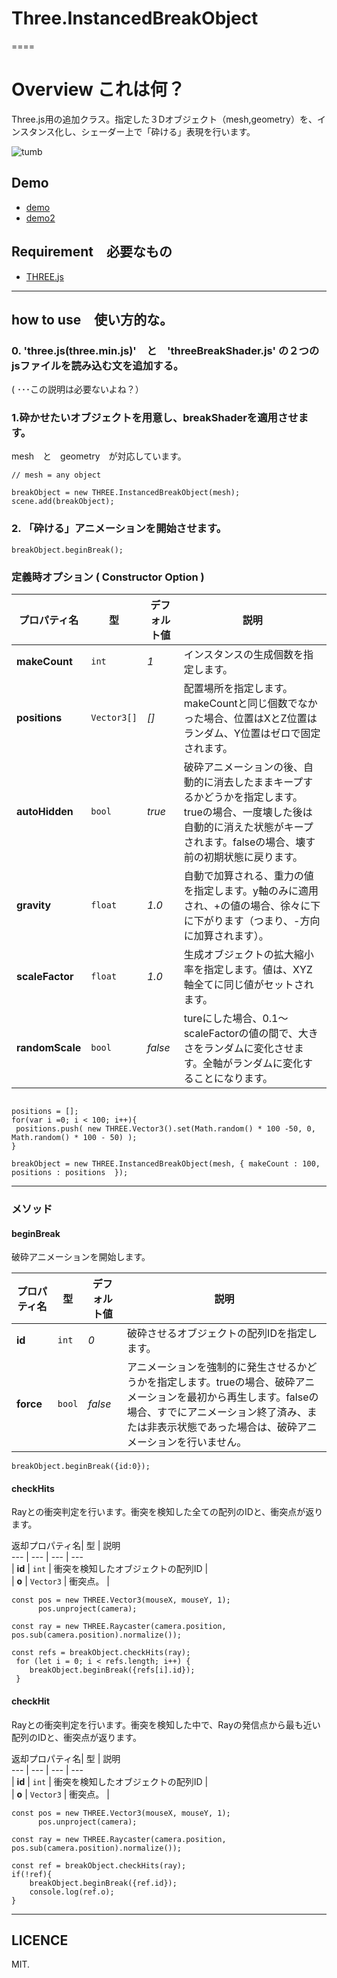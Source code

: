 # Three.InstancedBreakObject

====

# Overview これは何？
Three.js用の追加クラス。指定した３Dオブジェクト（mesh,geometry）を、インスタンス化し、シェーダー上で「砕ける」表現を行います。 

![tumb]('https://raw.githubusercontent.com/adrs2002/threeInstancedBreakObject/master/content/tumb.png' "tumb")

## Demo

* [demo](http://adrs2002.com/sandbox/breakshader/index.html)
* [demo2](http://adrs2002.com/sandbox/breakshader/instansingtest.html)

## Requirement　必要なもの
* [THREE.js](https://github.com/mrdoob/three.js/)

--------

## how to use　使い方的な。

### 0. 'three.js(three.min.js)'　と　'threeBreakShader.js' の２つのjsファイルを読み込む文を追加する。  
  ( ･･･この説明は必要ないよね？）

### 1.砕かせたいオブジェクトを用意し、breakShaderを適用させます。
   mesh　と　geometry　が対応しています。

```
// mesh = any object

breakObject = new THREE.InstancedBreakObject(mesh);
scene.add(breakObject);
```   

### 2. 「砕ける」アニメーションを開始させます。

```
breakObject.beginBreak(); 
```

### 定義時オプション ( Constructor Option )

 プロパティ名| 型 | デフォルト値 |  説明  
  --- | --- | --- |  ---  
| **makeCount** | `int` | *1* | インスタンスの生成個数を指定します。 |  
| **positions** | `Vector3[]` | *[]* | 配置場所を指定します。makeCountと同じ個数でなかった場合、位置はXとZ位置はランダム、Y位置はゼロで固定されます。 |  
| **autoHidden** | `bool` | *true* | 破砕アニメーションの後、自動的に消去したままキープするかどうかを指定します。trueの場合、一度壊した後は自動的に消えた状態がキープされます。falseの場合、壊す前の初期状態に戻ります。  |  
| **gravity** | `float` |  *1.0* | 自動で加算される、重力の値を指定します。y軸のみに適用され、+の値の場合、徐々に下に下がります（つまり、-方向に加算されます）。 |  
| **scaleFactor** | `float` |  *1.0* | 生成オブジェクトの拡大縮小率を指定します。値は、XYZ軸全てに同じ値がセットされます。 |  
| **randomScale** | `bool` |  *false* | tureにした場合、0.1～scaleFactorの値の間で、大きさをランダムに変化させます。全軸がランダムに変化することになります。 |  

```

positions = [];
for(var i =0; i < 100; i++){
 positions.push( new THREE.Vector3().set(Math.random() * 100 -50, 0, Math.random() * 100 - 50) );
}

breakObject = new THREE.InstancedBreakObject(mesh, { makeCount : 100, positions : positions  });

```
------------- 

### メソッド

#### beginBreak

破砕アニメーションを開始します。

 プロパティ名| 型 | デフォルト値 |  説明  
  --- | --- | --- |  ---  
| **id** | `int` | *0* | 破砕させるオブジェクトの配列IDを指定します。 |  
| **force** | `bool` | *false* | アニメーションを強制的に発生させるかどうかを指定します。trueの場合、破砕アニメーションを最初から再生します。falseの場合、すでにアニメーション終了済み、または非表示状態であった場合は、破砕アニメーションを行いません。 |  

```
breakObject.beginBreak({id:0});
```

#### checkHits

Rayとの衝突判定を行います。衝突を検知した全ての配列のIDと、衝突点が返ります。

 返却プロパティ名| 型 | 説明  
  --- | --- | --- |  ---  
| **id** | `int` | 衝突を検知したオブジェクトの配列ID |  
| **o** | `Vector3` | 衝突点。 |  

```
const pos = new THREE.Vector3(mouseX, mouseY, 1);
      pos.unproject(camera);

const ray = new THREE.Raycaster(camera.position, pos.sub(camera.position).normalize());

const refs = breakObject.checkHits(ray);
 for (let i = 0; i < refs.length; i++) {
    breakObject.beginBreak({refs[i].id});
 }
```

#### checkHit

Rayとの衝突判定を行います。衝突を検知した中で、Rayの発信点から最も近い配列のIDと、衝突点が返ります。

 返却プロパティ名| 型 | 説明  
  --- | --- | --- |  ---  
| **id** | `int` | 衝突を検知したオブジェクトの配列ID |  
| **o** | `Vector3` | 衝突点。 |  

```
const pos = new THREE.Vector3(mouseX, mouseY, 1);
      pos.unproject(camera);

const ray = new THREE.Raycaster(camera.position, pos.sub(camera.position).normalize());

const ref = breakObject.checkHits(ray);
if(!ref){
    breakObject.beginBreak({ref.id});
    console.log(ref.o);
}
```


---------------------------------


## LICENCE
 MIT.